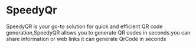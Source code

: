 # SpeedyQr
SpeedyQR is your go-to solution for quick and efficient QR code generation,SpeedyQR allows you to generate QR codes in seconds.you can share information or web links it can generate QrCode in seconds
